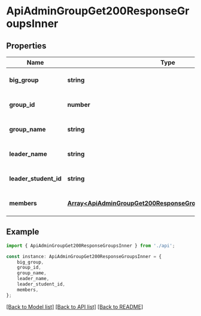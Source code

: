 # ApiAdminGroupGet200ResponseGroupsInner


## Properties

Name | Type | Description | Notes
------------ | ------------- | ------------- | -------------
**big_group** | **string** |  | [optional] [default to undefined]
**group_id** | **number** |  | [optional] [default to undefined]
**group_name** | **string** |  | [optional] [default to undefined]
**leader_name** | **string** |  | [optional] [default to undefined]
**leader_student_id** | **string** |  | [optional] [default to undefined]
**members** | [**Array&lt;ApiAdminGroupGet200ResponseGroupsInnerMembersInner&gt;**](ApiAdminGroupGet200ResponseGroupsInnerMembersInner.md) |  | [optional] [default to undefined]

## Example

```typescript
import { ApiAdminGroupGet200ResponseGroupsInner } from './api';

const instance: ApiAdminGroupGet200ResponseGroupsInner = {
    big_group,
    group_id,
    group_name,
    leader_name,
    leader_student_id,
    members,
};
```

[[Back to Model list]](../README.md#documentation-for-models) [[Back to API list]](../README.md#documentation-for-api-endpoints) [[Back to README]](../README.md)
